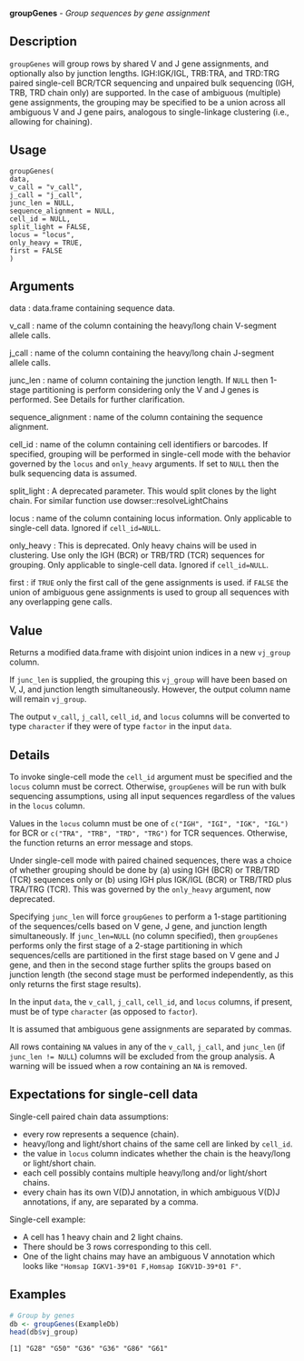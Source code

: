 **groupGenes** - *Group sequences by gene assignment*

Description
--------------------

`groupGenes` will group rows by shared V and J gene assignments,
and optionally also by junction lengths. IGH:IGK/IGL, TRB:TRA, and TRD:TRG
paired single-cell BCR/TCR sequencing and unpaired bulk sequencing
(IGH, TRB, TRD chain only) are supported. In the case of ambiguous (multiple)
gene assignments, the grouping may be specified to be a union across all
ambiguous V and J gene pairs, analogous to single-linkage clustering
(i.e., allowing for chaining).


Usage
--------------------
```
groupGenes(
data,
v_call = "v_call",
j_call = "j_call",
junc_len = NULL,
sequence_alignment = NULL,
cell_id = NULL,
split_light = FALSE,
locus = "locus",
only_heavy = TRUE,
first = FALSE
)
```

Arguments
-------------------

data
:   data.frame containing sequence data.

v_call
:   name of the column containing the heavy/long chain
V-segment allele calls.

j_call
:   name of the column containing the heavy/long chain
J-segment allele calls.

junc_len
:   name of column containing the junction length.
If `NULL` then 1-stage partitioning is perform
considering only the V and J genes is performed.
See Details for further clarification.

sequence_alignment
:   name of the column containing the sequence alignment.

cell_id
:   name of the column containing cell identifiers or barcodes.
If specified, grouping will be performed in single-cell mode
with the behavior governed by the `locus` and
`only_heavy` arguments. If set to `NULL` then the
bulk sequencing data is assumed.

split_light
:   A deprecated parameter. This would split clones by the light chain.
For similar function use dowser::resolveLightChains

locus
:   name of the column containing locus information.
Only applicable to single-cell data.
Ignored if `cell_id=NULL`.

only_heavy
:   This is deprecated. Only heavy chains will be used in clustering.
Use only the IGH (BCR) or TRB/TRD (TCR) sequences
for grouping. Only applicable to single-cell data.
Ignored if `cell_id=NULL`.

first
:   if `TRUE` only the first call of the gene assignments
is used. if `FALSE` the union of ambiguous gene
assignments is used to group all sequences with any
overlapping gene calls.




Value
-------------------

Returns a modified data.frame with disjoint union indices
in a new `vj_group` column.

If `junc_len` is supplied, the grouping this `vj_group`
will have been based on V, J, and junction length simultaneously. However,
the output column name will remain `vj_group`.

The output `v_call`, `j_call`, `cell_id`, and `locus`
columns will be converted to type `character` if they were of type
`factor` in the input `data`.


Details
-------------------

To invoke single-cell mode the `cell_id` argument must be specified and the `locus`
column must be correct. Otherwise, `groupGenes` will be run with bulk sequencing assumptions,
using all input sequences regardless of the values in the `locus` column.

Values in the `locus` column must be one of `c("IGH", "IGI", "IGK", "IGL")` for BCR
or `c("TRA", "TRB", "TRD", "TRG")` for TCR sequences. Otherwise, the function returns an
error message and stops.

Under single-cell mode with paired chained sequences, there was a choice of whether
grouping should be done by (a) using IGH (BCR) or TRB/TRD (TCR) sequences only or
(b) using IGH plus IGK/IGL (BCR) or TRB/TRD plus TRA/TRG (TCR).
This was governed by the `only_heavy` argument, now deprecated.

Specifying `junc_len` will force `groupGenes` to perform a 1-stage partitioning of the
sequences/cells based on V gene, J gene, and junction length simultaneously.
If `junc_len=NULL` (no column specified), then `groupGenes` performs only the first
stage of a 2-stage partitioning in which sequences/cells are partitioned in the first stage
based on V gene and J gene, and then in the second stage further splits the groups based on
junction length (the second stage must be performed independently, as this only returns the
first stage results).

In the input `data`, the `v_call`, `j_call`, `cell_id`, and `locus`
columns, if present, must be of type `character` (as opposed to `factor`).

It is assumed that ambiguous gene assignments are separated by commas.

All rows containing `NA` values in any of the `v_call`, `j_call`, and `junc_len`
(if `junc_len != NULL`) columns will be excluded from the group analysis. A warning will be issued when a row
containing an `NA` is removed.


Expectations for single-cell data
-------------------



Single-cell paired chain data assumptions:

+  every row represents a sequence (chain).
+  heavy/long and light/short chains of the same cell are linked by `cell_id`.
+  the value in `locus` column indicates whether the chain is the heavy/long or light/short chain.
+  each cell possibly contains multiple heavy/long and/or light/short chains.
+  every chain has its own V(D)J annotation, in which ambiguous V(D)J
annotations, if any, are separated by a comma.


Single-cell example:

+  A cell has 1 heavy chain and 2 light chains.
+  There should be 3 rows corresponding to this cell.
+  One of the light chains may have an ambiguous V annotation which looks like `"Homsap IGKV1-39*01 F,Homsap IGKV1D-39*01 F"`.




Examples
-------------------

```R
# Group by genes
db <- groupGenes(ExampleDb)
head(db$vj_group)

```


```
[1] "G28" "G50" "G36" "G36" "G86" "G61"

```








